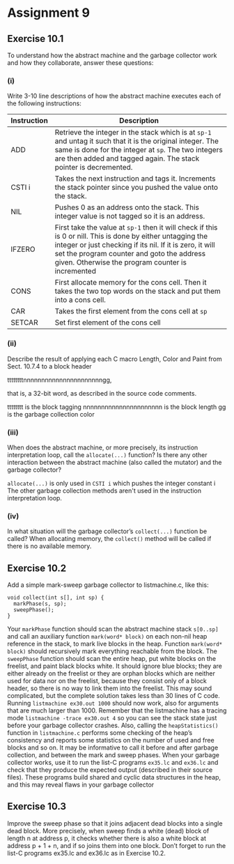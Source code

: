 # Assignment 9

## Exercise 10.1
To understand how the abstract machine and the garbage collector work and how they collaborate, answer these questions:

### (i)
Write 3-10 line descriptions of how the abstract machine executes each of the following instructions:

| Instruction | Description |
|-------------|-------------|
| ADD         | Retrieve the integer in the stack which is at `sp-1` and untag it such that it is the original integer. The same is done for the integer at `sp`. The two integers are then added and tagged again. The stack pointer is decremented. |
| CSTI i      | Takes the next instruction and tags it. Increments the stack pointer since you pushed the value onto the stack. |
| NIL         | Pushes 0 as an address onto the stack. This integer value is not tagged so it is an address. |
| IFZERO      | First take the value at `sp-1` then it will check if this is 0 or nill. This is done by either untagging the integer or just checking if its nil. If it is zero, it will set the program counter and goto the address given. Otherwise the program counter is incremented |
| CONS        | First allocate memory for the cons cell. Then it takes the two top words on the stack and put them into a cons cell. |
| CAR         | Takes the first element from the cons cell at `sp` |
| SETCAR      | Set first element of the cons cell |

### (ii)
Describe the result of applying each C macro Length, Color and Paint from Sect. 10.7.4 to a block header

ttttttttnnnnnnnnnnnnnnnnnnnnnngg,

that is, a 32-bit word, as described in the source code comments.

tttttttt is the block tagging
nnnnnnnnnnnnnnnnnnnnnn is the block length
gg is the garbage collection color

### (iii)
When does the abstract machine, or more precisely, its instruction interpretation loop, call the `allocate(...)` function? Is there any other interaction between the abstract machine (also called the mutator) and the garbage collector?

`allocate(...)` is only used in `CSTI i` which pushes the integer constant i
The other garbage collection methods aren't used in the instruction interpretation loop.

### (iv)
In what situation will the garbage collector’s `collect(...)` function be called?
When allocating memory, the `collect()` method will be called if there is no available memory.

## Exercise 10.2
Add a simple mark-sweep garbage collector to listmachine.c, like
this:
```
void collect(int s[], int sp) {
  markPhase(s, sp);
  sweepPhase();
}
```
Your `markPhase` function should scan the abstract machine stack `s[0..sp]` and
call an auxiliary function `mark(word* block)` on each non-nil heap reference
in the stack, to mark live blocks in the heap. Function `mark(word* block)`
should recursively mark everything reachable from the block.
The `sweepPhase` function should scan the entire heap, put white blocks on the
freelist, and paint black blocks white. It should ignore blue blocks; they are either
already on the freelist or they are orphan blocks which are neither used for data nor
on the freelist, because they consist only of a block header, so there is no way to
link them into the freelist.
This may sound complicated, but the complete solution takes less than 30 lines
of C code.
Running `listmachine ex30.out 1000` should now work, also for arguments that are much larger than 1000.
Remember that the listmachine has a tracing mode `listmachine -trace
ex30.out 4` so you can see the stack state just before your garbage collector
crashes.
Also, calling the `heapStatistics()` function in `listmachine.c` performs some checking of the heap’s consistency and reports some statistics on the
number of used and free blocks and so on. It may be informative to call it before
and after garbage collection, and between the mark and sweep phases.
When your garbage collector works, use it to run the list-C programs `ex35.lc`
and `ex36.lc` and check that they produce the expected output (described in their
source files). These programs build shared and cyclic data structures in the heap,
and this may reveal flaws in your garbage collector

## Exercise 10.3
Improve the sweep phase so that it joins adjacent dead blocks into a single dead block. More precisely, when sweep finds a white (dead) block of length n at address p, it checks whether there is also a white block at address p + 1 + n, and if so joins them into one block. Don’t forget to run the list-C programs ex35.lc and ex36.lc as in Exercise 10.2.

